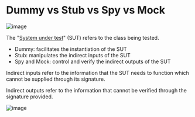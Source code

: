 
# Dummy vs Stub vs Spy vs Mock

![image](https://github.com/DeGraciaMathieu/dummy-stub-spy-mock/assets/11473997/a22b8829-5dee-4b46-bd5e-8f6e2e46faf4)

The "[System under test](https://en.wikipedia.org/wiki/System_under_test)" (SUT) refers to the class being tested.

- Dummy: facilitates the instantiation of the SUT
- Stub: manipulates the indirect inputs of the SUT
- Spy and Mock: control and verify the indirect outputs of the SUT

Indirect inputs refer to the information that the SUT needs to function which cannot be supplied through its signature.

Indirect outputs refer to the information that cannot be verified through the signature provided.

![image](https://github.com/DeGraciaMathieu/dummy-stub-spy-mock/assets/11473997/aec1466f-94c2-45be-ad09-741f3aa8f218)

